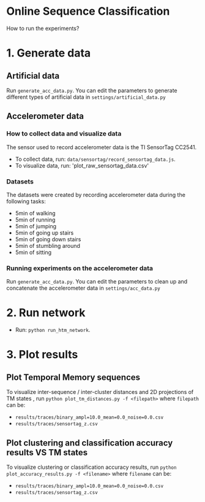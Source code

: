 Online Sequence Classification
========

How to run the experiments?

# 1. Generate data

## Artificial data
Run `generate_acc_data.py`. You can edit the parameters to generate different
 types of artificial data in `settings/artificial_data.py`

## Accelerometer data

### How to collect data and visualize data
The sensor used to record accelerometer data is the TI SensorTag CC2541. 
* To collect data, run: `data/sensortag/record_sensortag_data.js`.
* To visualize data, run: 'plot_raw_sensortag_data.csv'

### Datasets
The datasets were created by recording accelerometer data during the following 
tasks:
* 5min of walking
* 5min of running
* 5min of jumping
* 5min of going up stairs
* 5min of going down stairs
* 5min of stumbling around
* 5min of sitting


### Running experiments on the accelerometer data
Run `generate_acc_data.py`. You can edit the parameters to clean up and 
concatenate the accelerometer data in `settings/acc_data.py`

# 2. Run network 
* Run: `python run_htm_network`.

# 3. Plot results

## Plot Temporal Memory sequences
To visualize inter-sequence / inter-cluster distances and 2D projections of TM 
states , run `python plot_tm_distances.py -f <filepath>` where `filepath` 
can be:
* `results/traces/binary_ampl=10.0_mean=0.0_noise=0.0.csv`
* `results/traces/sensortag_z.csv`

## Plot clustering and classification accuracy results VS TM states
To visualize clustering or classification accuracy results, run 
`python plot_accuracy_results.py -f <filename>` where `filename` can be:
* `results/traces/binary_ampl=10.0_mean=0.0_noise=0.0.csv`
* `results/traces/sensortag_z.csv`
